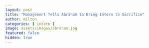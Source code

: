 ```yaml
---
layout: post
title: "Management Tells Abraham to Bring Intern to Sacrifice"
author: milton
categories: [ intern ]
image: assets/images/abraham.jpg
featured: false
hidden: true
---
```

